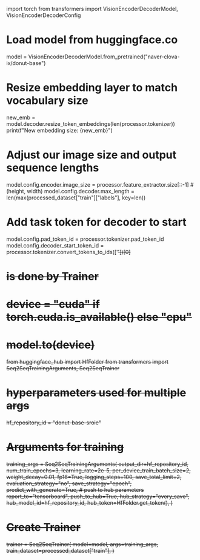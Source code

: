 import torch
from transformers import VisionEncoderDecoderModel, VisionEncoderDecoderConfig
 
# Load model from huggingface.co
model = VisionEncoderDecoderModel.from_pretrained("naver-clova-ix/donut-base")
 
# Resize embedding layer to match vocabulary size
new_emb = model.decoder.resize_token_embeddings(len(processor.tokenizer))
print(f"New embedding size: {new_emb}")
# Adjust our image size and output sequence lengths
model.config.encoder.image_size = processor.feature_extractor.size[::-1] # (height, width)
model.config.decoder.max_length = len(max(processed_dataset["train"]["labels"], key=len))
 
# Add task token for decoder to start
model.config.pad_token_id = processor.tokenizer.pad_token_id
model.config.decoder_start_token_id = processor.tokenizer.convert_tokens_to_ids(['<s>'])[0]
 
# is done by Trainer
# device = "cuda" if torch.cuda.is_available() else "cpu"
# model.to(device)


from huggingface_hub import HfFolder
from transformers import Seq2SeqTrainingArguments, Seq2SeqTrainer
 
# hyperparameters used for multiple args
hf_repository_id = "donut-base-sroie"
 
# Arguments for training
training_args = Seq2SeqTrainingArguments(
    output_dir=hf_repository_id,
    num_train_epochs=3,
    learning_rate=2e-5,
    per_device_train_batch_size=2,
    weight_decay=0.01,
    fp16=True,
    logging_steps=100,
    save_total_limit=2,
    evaluation_strategy="no",
    save_strategy="epoch",
    predict_with_generate=True,
    # push to hub parameters
    report_to="tensorboard",
    push_to_hub=True,
    hub_strategy="every_save",
    hub_model_id=hf_repository_id,
    hub_token=HfFolder.get_token(),
)
 
# Create Trainer
trainer = Seq2SeqTrainer(
    model=model,
    args=training_args,
    train_dataset=processed_dataset["train"],
)
